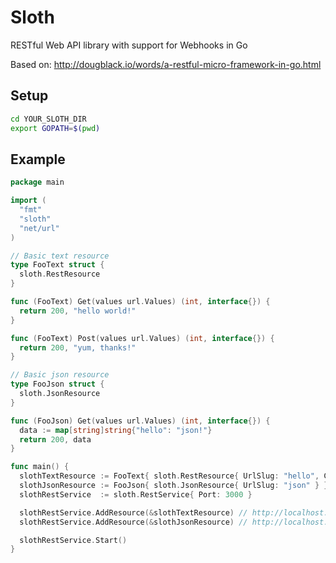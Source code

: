 # Sloth
RESTful Web API library with support for Webhooks in Go

Based on: http://dougblack.io/words/a-restful-micro-framework-in-go.html

## Setup

```bash
cd YOUR_SLOTH_DIR
export GOPATH=$(pwd)
```

## Example

```go
package main

import (
  "fmt"
  "sloth"
  "net/url"
)

// Basic text resource
type FooText struct {
  sloth.RestResource
}

func (FooText) Get(values url.Values) (int, interface{}) {
  return 200, "hello world!"
}

func (FooText) Post(values url.Values) (int, interface{}) {
  return 200, "yum, thanks!"
}

// Basic json resource
type FooJson struct {
  sloth.JsonResource
}

func (FooJson) Get(values url.Values) (int, interface{}) {
  data := map[string]string{"hello": "json!"}
  return 200, data
}

func main() {
  slothTextResource := FooText{ sloth.RestResource{ UrlSlug: "hello", ContentType: "text/html; charset=utf8" } }
  slothJsonResource := FooJson{ sloth.JsonResource{ UrlSlug: "json" } }
  slothRestService  := sloth.RestService{ Port: 3000 }

  slothRestService.AddResource(&slothTextResource) // http://localhost:3000/hello
  slothRestService.AddResource(&slothJsonResource) // http://localhost:3000/json

  slothRestService.Start()
}

```